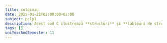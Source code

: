 ```yaml
---
title: colocviu
date: 2025-01-21T02:00:00+02:00
subject: pclp1
description: Acest cod C ilustrează **structuri** și **tablouri de structuri** pentru gestionarea contactelor. Prezintă **funcții** pentru introducerea, **sortarea** (după nume) și **căutarea** (liniară) datelor, exemplificând algoritmi de bază.
tags: []
uniYearAndSemester: 11
---
```


